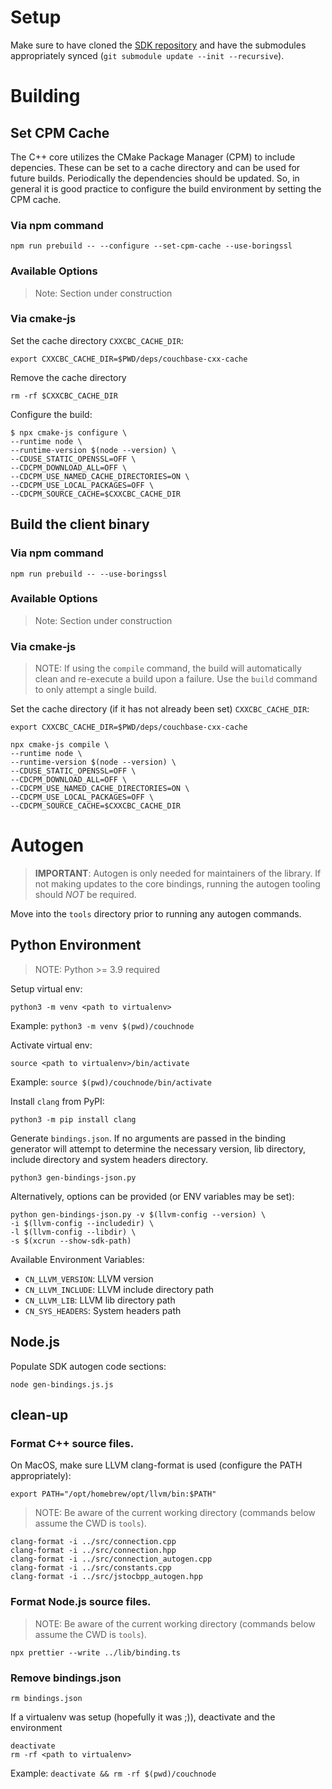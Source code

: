 # Setup

Make sure to have cloned the [SDK repository](https://github.com/couchbaselabs/columnar-nodejs-client.git) and have the submodules appropriately synced (`git submodule update --init --recursive`).

# Building

## Set CPM Cache
The C++ core utilizes the CMake Package Manager (CPM) to include depencies.  These can be set to a cache directory and can be used for future builds.  Periodically the dependencies should be updated.  So, in general it is good practice to configure the build environment by setting the CPM cache.

### Via npm command
```console
npm run prebuild -- --configure --set-cpm-cache --use-boringssl
```

### Available Options
>Note: Section under construction

### Via cmake-js

Set the cache directory `CXXCBC_CACHE_DIR`:
```console
export CXXCBC_CACHE_DIR=$PWD/deps/couchbase-cxx-cache
```

Remove the cache directory
```console
rm -rf $CXXCBC_CACHE_DIR
```

Configure the build:
```console
$ npx cmake-js configure \
--runtime node \
--runtime-version $(node --version) \
--CDUSE_STATIC_OPENSSL=OFF \
--CDCPM_DOWNLOAD_ALL=OFF \
--CDCPM_USE_NAMED_CACHE_DIRECTORIES=ON \
--CDCPM_USE_LOCAL_PACKAGES=OFF \
--CDCPM_SOURCE_CACHE=$CXXCBC_CACHE_DIR
```

## Build the client binary

### Via npm command
```console
npm run prebuild -- --use-boringssl
```

### Available Options
>Note: Section under construction

### Via cmake-js

>NOTE:  If using the `compile` command, the build will automatically clean and re-execute a build upon a failure.  Use the `build` command to only attempt a single build.

Set the cache directory (if it has not already been set) `CXXCBC_CACHE_DIR`:
```console
export CXXCBC_CACHE_DIR=$PWD/deps/couchbase-cxx-cache
```

```console
npx cmake-js compile \
--runtime node \
--runtime-version $(node --version) \
--CDUSE_STATIC_OPENSSL=OFF \
--CDCPM_DOWNLOAD_ALL=OFF \
--CDCPM_USE_NAMED_CACHE_DIRECTORIES=ON \
--CDCPM_USE_LOCAL_PACKAGES=OFF \
--CDCPM_SOURCE_CACHE=$CXXCBC_CACHE_DIR
```

# Autogen

>**IMPORTANT**: Autogen is only needed for maintainers of the library.  If not making updates to the core bindings, running the autogen tooling should *NOT* be required.

Move into the `tools` directory prior to running any autogen commands.

## Python Environment

>NOTE: Python >= 3.9 required

Setup virtual env:
```console
python3 -m venv <path to virtualenv>
```
Example: `python3 -m venv $(pwd)/couchnode`

Activate virtual env:
```console
source <path to virtualenv>/bin/activate
```
Example: `source $(pwd)/couchnode/bin/activate`

Install `clang` from PyPI:
```console
python3 -m pip install clang
```

Generate `bindings.json`.  If no arguments are passed in the binding generator will attempt to determine the necessary version, lib directory, include directory and system headers directory.
```console
python3 gen-bindings-json.py
```
Alternatively, options can be provided (or ENV variables may be set):
```console
python gen-bindings-json.py -v $(llvm-config --version) \
-i $(llvm-config --includedir) \
-l $(llvm-config --libdir) \
-s $(xcrun --show-sdk-path)
```

Available Environment Variables:
- `CN_LLVM_VERSION`: LLVM version
- `CN_LLVM_INCLUDE`: LLVM include directory path
- `CN_LLVM_LIB`:  LLVM lib directory path
- `CN_SYS_HEADERS`: System headers path

## Node.js

Populate SDK autogen code sections:
```console
node gen-bindings.js.js
```

## clean-up
### Format C++ source files.

On MacOS, make sure LLVM clang-format is used (configure the PATH appropriately):
```console
export PATH="/opt/homebrew/opt/llvm/bin:$PATH" 
```

>NOTE:  Be aware of the current working directory (commands below assume the CWD is `tools`).

```console
clang-format -i ../src/connection.cpp
clang-format -i ../src/connection.hpp
clang-format -i ../src/connection_autogen.cpp
clang-format -i ../src/constants.cpp
clang-format -i ../src/jstocbpp_autogen.hpp
```
### Format Node.js source files.

>NOTE:  Be aware of the current working directory (commands below assume the CWD is `tools`).

```console
npx prettier --write ../lib/binding.ts
```

### Remove bindings.json

```console
rm bindings.json
```

If a virtualenv was setup (hopefully it was ;)), deactivate and the environment
```console
deactivate
rm -rf <path to virtualenv>
```
Example: `deactivate && rm -rf $(pwd)/couchnode`